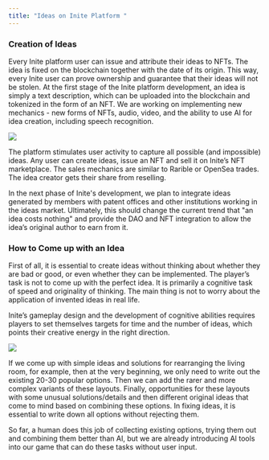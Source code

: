 ```yaml
---
title: "Ideas on Inite Platform "
---
```



### Creation of Ideas 

Every Inite platform user can issue and attribute their ideas to NFTs. The idea is fixed on the blockchain together with the date of its origin. This way, every Inite user can prove ownership and guarantee that their ideas will not be stolen. At the first stage of the Inite platform development, an idea is simply a text description, which can be uploaded into the blockchain and tokenized in the form of an NFT. We are working on implementing new mechanics - new forms of NFTs, audio, video, and the ability to use AI for idea creation, including speech recognition.

![](img/origin.10.png)

The platform stimulates user activity to capture all possible (and impossible) ideas. Any user can create ideas, issue an NFT and sell it on Inite’s NFT marketplace. The sales mechanics are similar to Rarible or OpenSea trades. The idea creator gets their share from reselling.

In the next phase of Inite's development, we plan to integrate ideas generated by members with patent offices and other institutions working in the ideas market. Ultimately, this should change the current trend that "an idea costs nothing" and provide the DAO and NFT integration to allow the idea’s original author to earn from it. 



### How to Come up with an Idea 

First of all, it is essential to create ideas without thinking about whether they are bad or good, or even whether they can be implemented. The player’s task is not to come up with the perfect idea. It is primarily a cognitive task of speed and originality of thinking. The main thing is not to worry about the application of invented ideas in real life.

Inite’s gameplay design and the development of cognitive abilities requires players to set themselves targets for time and the number of ideas, which points their creative energy in the right direction.

![](img/search.svg)

If we come up with simple ideas and solutions for rearranging the living room, for example, then at the very beginning, we only need to write out the existing 20-30 popular options. Then we can add the rarer and more complex variants of these layouts. Finally, opportunities for these layouts with some unusual solutions/details and then different original ideas that come to mind based on combining these options. In fixing ideas, it is essential to write down all options without rejecting them.

So far, a human does this job of collecting existing options, trying them out and combining them better than AI, but we are already introducing AI tools into our game that can do these tasks without user input.